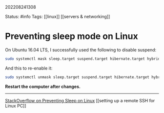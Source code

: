 202208241308

Status: #info
Tags: [[linux]] [[servers & networking]]

# Preventing sleep mode on Linux

On Ubuntu 16.04 LTS, I successfully used the following to disable suspend:

```bash
sudo systemctl mask sleep.target suspend.target hibernate.target hybrid-sleep.target
```

And this to re-enable it:

```bash
sudo systemctl unmask sleep.target suspend.target hibernate.target hybrid-sleep.target
```

**Restart the computer after changes.**
___

[StackOverflow on Preventing Sleep on Linux](https://askubuntu.com/questions/47311/how-do-i-disable-my-system-from-going-to-sleep)
[[setting up a remote SSH for Linux PC]]